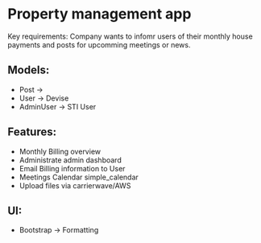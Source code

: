 # Property management app

Key requirements: Company wants to infomr users of their monthly house payments and posts for upcomming meetings or news. 

## Models:
- Post -> 
- User -> Devise
- AdminUser -> STI User

## Features:
- Monthly Billing overview
- Administrate admin dashboard
- Email Billing information to User
- Meetings Calendar simple_calendar
- Upload files via carrierwave/AWS

## UI:
- Bootstrap -> Formatting
